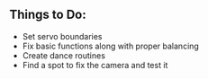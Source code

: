 ## Things to Do:

- Set servo boundaries
- Fix basic functions along with proper balancing
- Create dance routines
- Find a spot to fix the camera and test it 